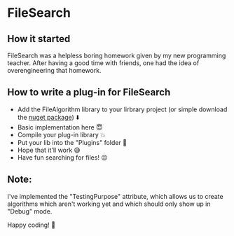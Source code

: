 # FileSearch

## How it started

FileSearch was a helpless boring homework given by my new programming teacher. After having a good time with friends, one had the idea of overengineering that homework.

## How to write a plug-in for FileSearch

* Add the FileAlgorithm library to your lirbrary project (or simple download the [nuget package](https://www.nuget.org/packages/FileSearch/1.0.0)) :arrow_down:
* Basic implementation here :innocent:
* Compile your plug-in library :collision:
* Put your lib into the "Plugins" folder :eyes:
* Hope that it'll work :sweat_smile:
* Have fun searching for files! :wink:

## Note:

I've implemented the "TestingPurpose" attribute, which allows us to create algorithms which aren't working yet and which should only show up in "Debug" mode.

Happy coding! :necktie:

